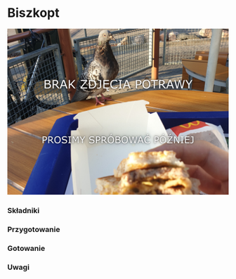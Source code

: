 # Biszkopt

![Zdjęcie dania](../template.jpg)

### Składniki


### Przygotowanie


### Gotowanie


### Uwagi
